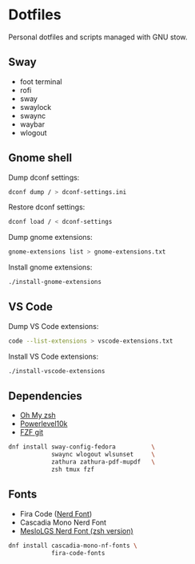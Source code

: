 # Dotfiles

Personal dotfiles and scripts managed with GNU stow.

## Sway

- foot terminal
- rofi
- sway
- swaylock
- swaync
- waybar
- wlogout

## Gnome shell

Dump dconf settings:

```bash
dconf dump / > dconf-settings.ini
```

Restore dconf settings:

```bash
dconf load / < dconf-settings
```

Dump gnome extensions:

```bash
gnome-extensions list > gnome-extensions.txt
```

Install gnome extensions:

```bash
./install-gnome-extensions
```

## VS Code

Dump VS Code extensions:

```bash
code --list-extensions > vscode-extensions.txt
```

Install VS Code extensions:

```bash
./install-vscode-extensions
```

## Dependencies

- [Oh My zsh](https://github.com/ohmyzsh/ohmyzsh)
- [Powerlevel10k](https://github.com/romkatv/powerlevel10k)
- [FZF git](https://github.com/junegunn/fzf-git.sh)

```bash
dnf install sway-config-fedora          \
            swaync wlogout wlsunset     \
            zathura zathura-pdf-mupdf   \
            zsh tmux fzf
```

## Fonts

- Fira Code ([Nerd Font](https://github.com/ryanoasis/nerd-fonts/tree/master/patched-fonts/FiraCode))
- Cascadia Mono Nerd Font
- [MesloLGS Nerd Font (zsh version)](https://github.com/romkatv/powerlevel10k/blob/master/font.md)

```bash
dnf install cascadia-mono-nf-fonts \
            fira-code-fonts
```
